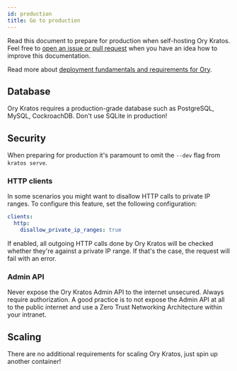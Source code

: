 ```yaml
---
id: production
title: Go to production
---
```


Read this document to prepare for production when self-hosting Ory Kratos.  
Feel free to [open an issue or pull request](https://github.com/ory/docs/) when you have an idea how to improve this
documentation.

Read more about [deployment fundamentals and requirements for Ory](../../self-hosted/deployment).

## Database

Ory Kratos requires a production-grade database such as PostgreSQL, MySQL, CockroachDB. Don't use SQLite in production!

## Security

When preparing for production it's paramount to omit the `--dev` flag from `kratos serve`.

### HTTP clients

In some scenarios you might want to disallow HTTP calls to private IP ranges. To configure this feature, set the following
configuration:

```yaml
clients:
  http:
    disallow_private_ip_ranges: true
```

If enabled, all outgoing HTTP calls done by Ory Kratos will be checked whether they're against a private IP range. If that's the
case, the request will fail with an error.

### Admin API

Never expose the Ory Kratos Admin API to the internet unsecured. Always require authorization. A good practice is to not expose
the Admin API at all to the public internet and use a Zero Trust Networking Architecture within your intranet.

## Scaling

There are no additional requirements for scaling Ory Kratos, just spin up another container!
